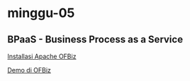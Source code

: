 # minggu-05
## BPaaS - Business Process as a Service

[Installasi Apache OFBiz](latihan.md)

[Demo di OFBiz](tugas.md)